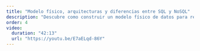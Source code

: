 ```yaml
---
title: "Modelo físico, arquitecturas y diferencias entre SQL y NoSQL"
description: "Descubre como construir un modelo físico de datos para representar de forma más concisa cada una de las columnas y los tipos de datos asociados a una entidad, las arquitecturas más utilizadas en el ámbito del desarrollo de software y las diferencias entre un modelo relacional y las bases de datos NoSQL."
order: 4
video:
  duration: "42:13"
  url: "https://youtu.be/E7aELqd-86Y"
---
```

